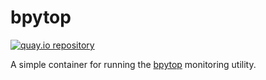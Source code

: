 # bpytop

[![quay.io repository](https://img.shields.io/badge/updated-2022--10--09-green)](https://quay.io/repository/miabbott/bpytop)

A simple container for running the [bpytop](https://github.com/aristocratos/bpytop) monitoring utility.